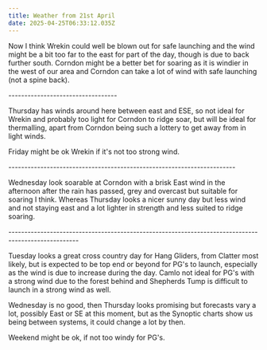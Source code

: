 ```yaml
---
title: Weather from 21st April
date: 2025-04-25T06:33:12.035Z
---
```

Now I think Wrekin could well be blown out for safe launching and the wind might be a bit too far to the east for part of the day, though is due to back further south.  Corndon might be a better bet for soaring as it is windier in the west of our area and Corndon can take a lot of wind with safe launching (not a spine back).

\----------------------------------

Thursday has winds around here between east and ESE, so not ideal for Wrekin and probably too light for Corndon to ridge soar, but will be ideal for thermalling, apart from Corndon being such a lottery to get away from in light winds.

Friday might be ok Wrekin if it's not too strong wind.

\-----------------------------------------------------------------------

Wednesday look soarable at Corndon with a brisk East wind in the afternoon after the rain has passed, grey and overcast but suitable for soaring I think.  Whereas Thursday looks a nicer sunny day but less wind and not staying east and a lot lighter in strength and less suited to ridge soaring.

\----------------------------------------------------------------------------------------------------

Tuesday looks a great cross country day for Hang Gliders, from Clatter most likely, but is expected to be top end or beyond for PG's to launch, especially as the wind is due to increase during the day.   Camlo not ideal for PG's with a strong wind due to the forest behind and Shepherds Tump is difficult to launch in a strong wind as well.

Wednesday is no good, then Thursday looks promising but forecasts vary a lot, possibly East or SE at this moment, but as the Synoptic charts show us being between systems, it could change a lot by then.

Weekend might be ok, if not too windy for PG's.